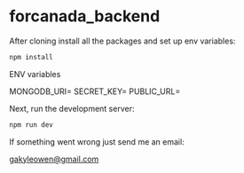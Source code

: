 # forcanada_backend


After cloning install all the packages and set up env variables:

```bash
npm install
```

ENV variables

MONGODB_URI=
SECRET_KEY=
PUBLIC_URL=

Next, run the development server:

```bash
npm run dev
```



If something went wrong just send me an email: 

[gakyleowen@gmail.com](mailto:gakyleowen@gmail.com?subject=[GitHub]%20forcanada_backend%20error)
